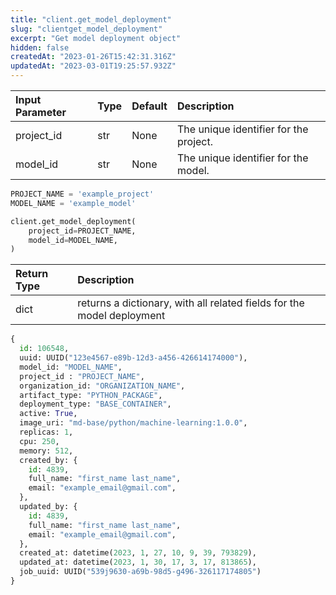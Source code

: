 ```yaml
---
title: "client.get_model_deployment"
slug: "clientget_model_deployment"
excerpt: "Get model deployment object"
hidden: false
createdAt: "2023-01-26T15:42:31.316Z"
updatedAt: "2023-03-01T19:25:57.932Z"
---
```

| Input Parameter | Type | Default | Description                            |
| :-------------- | :--- | :------ | :------------------------------------- |
| project_id      | str  | None    | The unique identifier for the project. |
| model_id        | str  | None    | The unique identifier for the model.   |

```python
PROJECT_NAME = 'example_project'
MODEL_NAME = 'example_model'

client.get_model_deployment(
    project_id=PROJECT_NAME,
    model_id=MODEL_NAME,
)
```



| Return Type | Description                                                            |
| :---------- | :--------------------------------------------------------------------- |
| dict        | returns a dictionary, with all related fields for the model deployment |

```python Response
{
  id: 106548,
  uuid: UUID("123e4567-e89b-12d3-a456-426614174000"),
  model_id: "MODEL_NAME",
  project_id : "PROJECT_NAME",
  organization_id: "ORGANIZATION_NAME",
  artifact_type: "PYTHON_PACKAGE",
  deployment_type: "BASE_CONTAINER",
  active: True,
  image_uri: "md-base/python/machine-learning:1.0.0",
  replicas: 1,
  cpu: 250,
  memory: 512,
  created_by: {
    id: 4839,
    full_name: "first_name last_name",
    email: "example_email@gmail.com",
  },
  updated_by: {
    id: 4839,
    full_name: "first_name last_name",
    email: "example_email@gmail.com",
  },
  created_at: datetime(2023, 1, 27, 10, 9, 39, 793829),
  updated_at: datetime(2023, 1, 30, 17, 3, 17, 813865),
  job_uuid: UUID("539j9630-a69b-98d5-g496-326117174805")
}
```